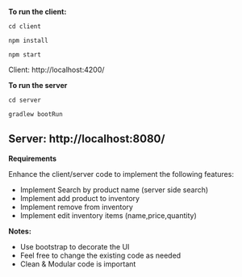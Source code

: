 **To run the client:**

`cd client`

`npm install`

`npm start`

Client: http://localhost:4200/ 


**To run the server**

`cd server`

`gradlew bootRun`

Server: http://localhost:8080/
- 
**Requirements**

Enhance the client/server code to implement the following features: 

* Implement Search by product name (server side search)
* Implement add product to inventory
* Implement remove from inventory
* Implement edit inventory items (name,price,quantity)

**Notes:**
- Use bootstrap to decorate the UI
- Feel free to change the existing code as needed
- Clean & Modular code is important 
 